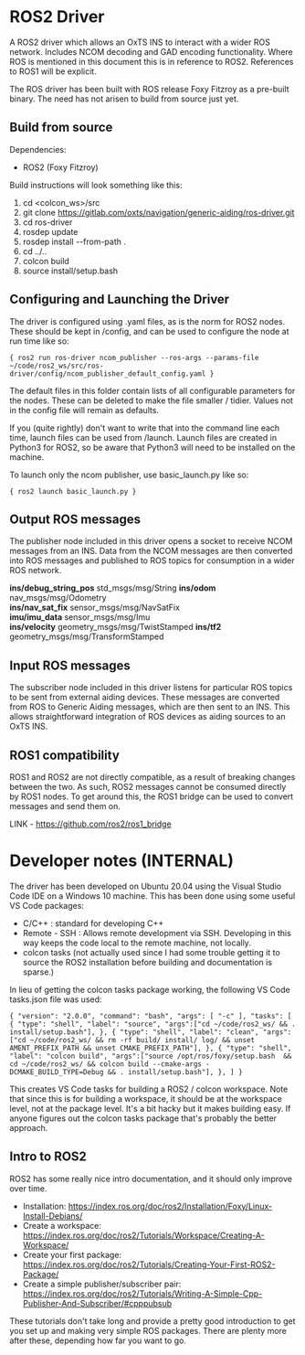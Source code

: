 # ROS2 Driver

A ROS2 driver which allows an OxTS INS to interact with a wider ROS network. Includes NCOM decoding and GAD encoding functionality. Where ROS is mentioned in this document this is in reference to ROS2. References to ROS1 will be explicit.

The ROS driver has been built with ROS release Foxy Fitzroy as a pre-built binary. The need has not arisen to build from source just yet. 

## Build from source

Dependencies:

- ROS2 (Foxy Fitzroy)

Build instructions will look something like this:

1. cd <colcon_ws>/src
2. git clone https://gitlab.com/oxts/navigation/generic-aiding/ros-driver.git
3. cd ros-driver
4. rosdep update
5. rosdep install --from-path .
6. cd ../..
7. colcon build
8. source install/setup.bash


## Configuring and Launching the Driver

The driver is configured using .yaml files, as is the norm for ROS2 nodes. These should be kept in /config, and can be used to configure the node at run time like so:

`{
    ros2 run ros-driver ncom_publisher --ros-args --params-file  ~/code/ros2_ws/src/ros-driver/config/ncom_publisher_default_config.yaml
}`

The default files in this folder contain lists of all configurable parameters for the nodes. These can be deleted to make the file smaller / tidier. Values not in the config file will remain as defaults.

If you (quite rightly) don't want to write that into the command line each time, launch files can be used from /launch. Launch files are created in Python3 for ROS2, so be aware that Python3 will need to be installed on the machine.

To launch only the ncom publisher, use basic_launch.py like so:

`{
    ros2 launch basic_launch.py
}`



## Output ROS messages

The publisher node included in this driver opens a socket to receive NCOM messages from an INS. Data from the NCOM messages are then converted into ROS messages and published to ROS topics for consumption in a wider ROS network.

**ins/debug_string_pos** std_msgs/msg/String
**ins/odom** nav_msgs/msg/Odometry            
**ins/nav_sat_fix** sensor_msgs/msg/NavSatFix      
**imu/imu_data** sensor_msgs/msg/Imu    
**ins/velocity** geometry_msgs/msg/TwistStamped
**ins/tf2** geometry_msgs/msg/TransformStamped

## Input ROS messages

The subscriber node included in this driver listens for particular ROS topics to be sent from external aiding devices. These messages are converted from ROS to Generic Aiding messages, which are then sent to an INS. This allows straightforward integration of ROS devices as aiding sources to an OxTS INS.

## ROS1 compatibility

ROS1 and ROS2 are not directly compatible, as a result of breaking changes between the two. As such, ROS2 messages cannot be consumed directly by ROS1 nodes. To get around this, the ROS1 bridge can be used to convert messages and send them on.

LINK - https://github.com/ros2/ros1_bridge



# Developer notes (INTERNAL)

The driver has been developed on Ubuntu 20.04 using the Visual Studio Code IDE on a Windows 10 machine. This has been done using some useful VS Code packages:

- C/C++ : standard for developing C++
- Remote - SSH : Allows remote development via SSH. Developing in this way keeps the code local to the remote machine, not locally.
- colcon tasks (not actually used since I had some trouble getting it to source the ROS2 installation before building and documentation is sparse.)

In lieu of getting the colcon tasks package working, the following VS Code tasks.json file was used:

`{
    "version": "2.0.0",
    "command": "bash",
    "args": [
        "-c"
    ],
    "tasks": [
        {
            "type": "shell",
            "label": "source",
            "args":["cd ~/code/ros2_ws/ && . install/setup.bash"],
        },
        {
            "type": "shell",
            "label": "clean",
            "args":["cd ~/code/ros2_ws/ && rm -rf build/ install/ log/ && unset AMENT_PREFIX_PATH && unset CMAKE_PREFIX_PATH"],
        },
        {
            "type": "shell",
            "label": "colcon build",
            "args":["source /opt/ros/foxy/setup.bash  && cd ~/code/ros2_ws/ && colcon build --cmake-args -DCMAKE_BUILD_TYPE=Debug && . install/setup.bash"],
        },
    ]
}`

This creates VS Code tasks for building a ROS2 / colcon workspace. Note that since this is for building a workspace, it should be at the workspace level, not at the package level. It's a bit hacky but it makes building easy. If anyone figures out the colcon tasks package that's probably the better approach.

## Intro to ROS2

ROS2 has some really nice intro documentation, and it should only improve over time. 

- Installation: https://index.ros.org/doc/ros2/Installation/Foxy/Linux-Install-Debians/
- Create a workspace: https://index.ros.org/doc/ros2/Tutorials/Workspace/Creating-A-Workspace/
- Create your first package: https://index.ros.org/doc/ros2/Tutorials/Creating-Your-First-ROS2-Package/
- Create a simple publisher/subscriber pair: https://index.ros.org/doc/ros2/Tutorials/Writing-A-Simple-Cpp-Publisher-And-Subscriber/#cpppubsub

These tutorials don't take long and provide a pretty good introduction to get you set up and making very simple ROS packages. There are plenty more after these, depending how far you want to go.
